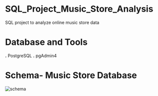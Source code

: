 # SQL_Project_Music_Store_Analysis
SQL project to analyze online music store data
# Database and Tools
   **.** PostgreSQL
   **.** pgAdmin4
# Schema- Music Store Database

![schema](https://github.com/Raj007891/Data-Analysis-for-Digital-Music-Store/assets/128358507/94727f96-280d-47be-a1b3-a500554d4d3c)
